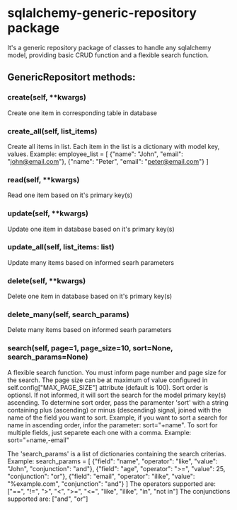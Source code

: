 # sqlalchemy-generic-repository package
It's a generic repository package of classes to handle any sqlalchemy model, providing basic CRUD function and a flexible search function.

## GenericRepositort methods:
### create(self, **kwargs)
Create one item in corresponding table in database

### create_all(self, list_items)
Create all items in list. Each item in the list is a dictionary with model key, values. Example:
employee_list = [
 {"name": "John", "email": "john@email.com"},
 {"name": "Peter", "email": "peter@email.com"}
]

### read(self, **kwargs)
Read one item based on it's primary key(s)

### update(self, **kwargs)
Update one item in database based on it's primary key(s)

### update_all(self, list_items: list)
Update many items based on informed searh parameters 

### delete(self, **kwargs)
Delete one item in database based on it's primary key(s)

### delete_many(self, search_params)
Delete many items based on informed searh parameters

### search(self, page=1, page_size=10, sort=None, search_params=None)
A flexible search function.
You must inform page number and page size for the search. The page size can be at maximum of value configured in self.config["MAX_PAGE_SIZE"] attribute (default is 100).
Sort order is optionsl. If not informed, it will sort the search for the model primary key(s) ascending. To determine sort order, pass the paramenter 'sort' with a string containing plus (ascending) or minus (descending) signal, joined with the name of the field you want to sort. Example, if you want to sort a search for name in ascending order, infor the parameter: sort="+name". To sort for multiple fields, just separete each one with a comma. Example: sort="+name,-email"

The 'search_params' is a list of dictionaries containing the search criterias. Example:
search_params = [
     {"field": "name", "operator": "like", "value": "John", "conjunction": "and"},
     {"field": "age", "operator": ">=", "value": 25, "conjunction": "or"},
     {"field": "email", "operator": "ilike", "value": "%example.com", "conjunction": "and"}
 ]
 The operators supported are: ["==", "!=", ">", "<", ">=", "<=", "like", "ilike", "in", "not in"]
 The conjunctions supported are: ["and", "or"]

